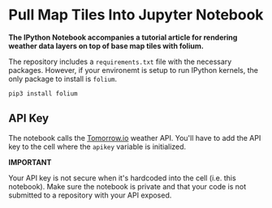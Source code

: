 # Pull Map Tiles Into Jupyter Notebook

**The IPython Notebook accompanies a tutorial article for rendering weather data layers on top of base map tiles with folium.**

The repository includes a `requirements.txt` file with the necessary packages. However, if your environemt is setup to run IPython kernels, the only package to install is `folium`.

```
pip3 install folium
```

## API Key

The notebook calls the [Tomorrow.io](https://www.tomorrow.io/) weather API. You'll have to add the API key to the cell where the `apikey` variable is initialized.

**IMPORTANT**

Your API key is not secure when it's hardcoded into the cell (i.e. this notebook). Make sure the notebook is private and that your code is not submitted to a repository with your API exposed.
